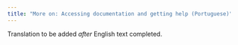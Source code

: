 ```yaml
---
title: "More on: Accessing documentation and getting help (Portuguese)"
---
```

Translation to be added _after_ English text completed.

